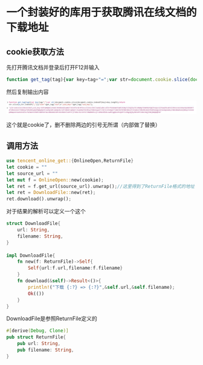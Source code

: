 # 一个封装好的库用于获取腾讯在线文档的下载地址

## cookie获取方法

先打开腾讯文档并登录后打开F12并输入

```javascript
function get_tag(tag){var key=tag+"=";var str=document.cookie.slice(document.cookie.indexOf(key)+key.length);return str.slice(0,str.indexOf(";"))}"uid="+get_tag("uid")+";uid_key="+get_tag("uid_key");
```

然后复制输出内容

![1723622466877](console.png)

这个就是cookie了，删不删除两边的引号无所谓（内部做了替换）

## 调用方法

```rust
use tencent_online_get::{OnlineOpen,ReturnFile}
let cookie = ""
let source_url = ""
let mut f = OnlineOpen::new(cookie);
let ret = f.get_url(source_url).unwrap();//这里得到了ReturnFile格式的地址
let ret = DownloadFile::new(ret);
ret.download().unwrap();
```

对于结果的解析可以定义一个这个

```rust
struct DownloadFile{
	url: String,
	filename: String,
}

impl DownloadFile{
	fn new(f: ReturnFile)->Self{
		Self{url:f.url,filename:f.filename}
	}
	fn download(&self)->Result<()>{
		println!("下载 {:?} => {:?}",&self.url,&self.filename);
		Ok(())
	}
}
```

DownloadFile是参照ReturnFile定义的

```rust
#[derive(Debug, Clone)]
pub struct ReturnFile{
    pub url: String,
    pub filename: String,
}
```

